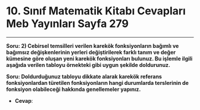 # 10. Sınıf Matematik Kitabı Cevapları Meb Yayınları Sayfa 279

---

**Soru: 2) Cebirsel temsilleri verilen karekök fonksiyonların bağımlı ve bağımsız değişkenlerinin yerleri değiştirilerek farklı tanım ve değer kümesine göre oluşan yeni karekök fonksiyonları bulunuz. Bu işlemle ilgili aşağıda verilen tabloyu örnekteki gibi uygun şekilde doldurunuz.**

**Soru: Doldurduğunuz tabloyu dikkate alarak karekök referans fonksiyonlardan türetilen fonksiyonların hangi durumlarda terslerinin de fonksiyon olabileceği hakkında genellemeler yapınız.**

-   **Cevap**: